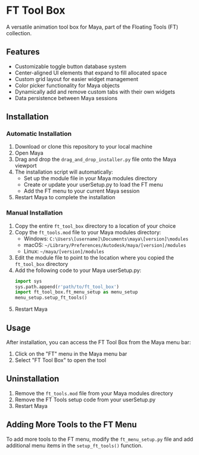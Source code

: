 # FT Tool Box

A versatile animation tool box for Maya, part of the Floating Tools (FT) collection.

## Features

- Customizable toggle button database system
- Center-aligned UI elements that expand to fill allocated space
- Custom grid layout for easier widget management
- Color picker functionality for Maya objects
- Dynamically add and remove custom tabs with their own widgets
- Data persistence between Maya sessions

## Installation

### Automatic Installation

1. Download or clone this repository to your local machine
2. Open Maya
3. Drag and drop the `drag_and_drop_installer.py` file onto the Maya viewport
4. The installation script will automatically:
   - Set up the module file in your Maya modules directory
   - Create or update your userSetup.py to load the FT menu
   - Add the FT menu to your current Maya session
5. Restart Maya to complete the installation

### Manual Installation

1. Copy the entire `ft_tool_box` directory to a location of your choice
2. Copy the `ft_tools.mod` file to your Maya modules directory:
   - Windows: `C:\Users\[username]\Documents\maya\[version]\modules`
   - macOS: `~/Library/Preferences/Autodesk/maya/[version]/modules`
   - Linux: `~/maya/[version]/modules`
3. Edit the module file to point to the location where you copied the `ft_tool_box` directory
4. Add the following code to your Maya userSetup.py:
   ```python
   import sys
   sys.path.append(r'path/to/ft_tool_box')
   import ft_tool_box.ft_menu_setup as menu_setup
   menu_setup.setup_ft_tools()
   ```
5. Restart Maya

## Usage

After installation, you can access the FT Tool Box from the Maya menu bar:

1. Click on the "FT" menu in the Maya menu bar
2. Select "FT Tool Box" to open the tool

## Uninstallation

1. Remove the `ft_tools.mod` file from your Maya modules directory
2. Remove the FT Tools setup code from your userSetup.py
3. Restart Maya

## Adding More Tools to the FT Menu

To add more tools to the FT menu, modify the `ft_menu_setup.py` file and add additional menu items in the `setup_ft_tools()` function.
